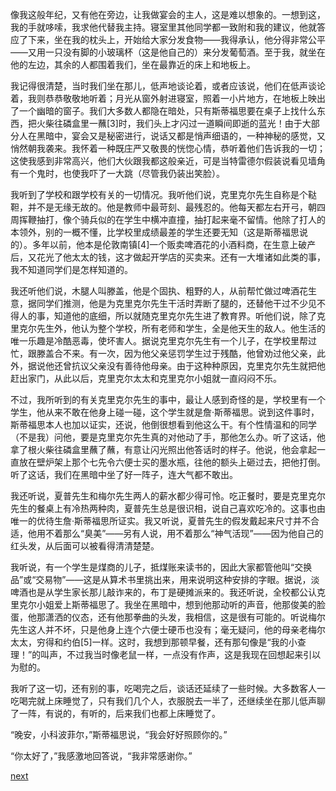 
像我这般年纪，又有他在旁边，让我做宴会的主人，这是难以想象的。一想到这，我的手就哆嗦，我求他代替我主持。寝室里其他同学都一致附和我的建议，他就答应了下来，坐在我的枕头上，开始给大家分发食物——我得承认，他分得非常公平——又用一只没有脚的小玻璃杯（这是他自己的）来分发葡萄酒。至于我，就坐在他的左边，其余的人都围着我们，坐在最靠近的床上和地板上。

我记得很清楚，当时我们坐在那儿，低声地谈论着，或者应该说，他们在低声谈论着，我则恭恭敬敬地听着；月光从窗外射进寝室，照着一小片地方，在地板上映出了一个幽暗的窗子。我们大多数人都隐在暗处，只有斯蒂福思要在桌子上找什么东西，把火柴往磷盒里一蘸[3]时，我们头上才闪过一道瞬间即逝的蓝光！由于大部分人在黑暗中，宴会又是秘密进行，说话又都是悄声细语的，一种神秘的感觉，又悄然朝我袭来。我怀着一种既庄严又敬畏的恍惚心情，恭听着他们告诉我的一切；这使我感到非常高兴，他们大伙跟我都这般亲近，可是当特雷德尔假装说看见墙角有一个鬼时，也使我吓了一大跳（尽管我仍装出笑脸）。

我听到了学校和跟学校有关的一切情况。我听他们说，克里克尔先生自称是个鞑靼，并不是无缘无故的。他是教师中最苛刻、最残忍的。他每天都左右开弓，朝四周挥鞭抽打，像个骑兵似的在学生中横冲直撞，抽打起来毫不留情。他除了打人的本领外，别的一概不懂，比学校里成绩最差的学生还要无知（这是斯蒂福思说的）。多年以前，他本是伦敦南镇[4]一个贩卖啤酒花的小酒料商，在生意上破产后，又花光了他太太的钱，这才做起开学店的买卖来。还有一大堆诸如此类的事，我不知道同学们是怎样知道的。

我还听他们说，木腿人叫滕盖，他是个固执、粗野的人，从前帮忙做过啤酒花生意，据同学们推测，他是为克里克尔先生干活时弄断了腿的，还替他干过不少见不得人的事，知道他的底细，所以就随克里克尔先生进了教育界。听他们说，除了克里克尔先生外，他认为整个学校，所有老师和学生，全是他天生的敌人。他生活的唯一乐趣是冷酷恶毒，使坏害人。据说克里克尔先生有一个儿子，在学校里帮过忙，跟滕盖合不来。有一次，因为他父亲惩罚学生过于残酷，他曾劝过他父亲，此外，据说他还曾抗议父亲没有善待他母亲。由于这种种原因，克里克尔先生就把他赶出家门，从此以后，克里克尔太太和克里克尔小姐就一直闷闷不乐。

不过，我所听到的有关克里克尔先生的事中，最让人感到奇怪的是，学校里有一个学生，他从来不敢在他身上碰一碰，这个学生就是詹·斯蒂福思。说到这件事时，斯蒂福思本人也加以证实，还说，他倒很想看到他这么干。有个性情温和的同学（不是我）问他，要是克里克尔先生真的对他动了手，那他怎么办。听了这话，他拿了根火柴往磷盒里蘸了蘸，有意让闪光照出他答话时的样子。他说，他会拿起一直放在壁炉架上那个七先令六便士买的墨水瓶，往他的额头上砸过去，把他打倒。听了这话，我们在黑暗中坐了好一阵子，连大气都不敢出。

我还听说，夏普先生和梅尔先生两人的薪水都少得可怜。吃正餐时，要是克里克尔先生的餐桌上有冷热两种肉，夏普先生总是很识相，说自己喜欢吃冷的。这事也由唯一的优待生詹·斯蒂福思所证实。我又听说，夏普先生的假发戴起来尺寸并不合适，他用不着那么“臭美”——另有人说，用不着那么“神气活现”——因为他自己的红头发，从后面可以被看得清清楚楚。

我听说，有一个学生是煤商的儿子，抵煤账来读书的，因此大家都管他叫“交换品”或“交易物”——这是从算术书里挑出来，用来说明这种安排的字眼。据说，淡啤酒也是从学生家长那儿敲诈来的，布丁是硬摊派来的。我还听说，全校都公认克里克尔小姐爱上斯蒂福思了。我坐在黑暗中，想到他那动听的声音，他那俊美的脸蛋，他那潇洒的仪态，还有他那拳曲的头发，我相信，这是很有可能的。听说梅尔先生这人并不坏，只是他身上连个六便士硬币也没有；毫无疑问，他的母亲老梅尔太太，穷得和约伯[5]一样。这时，我想到那顿早餐，还有那句像是“我的小查理！”的叫声，不过我当时像老鼠一样，一点没有作声，这是我现在回想起来引以为慰的。

我听了这一切，还有别的事，吃喝完之后，谈话还延续了一些时候。大多数客人一吃喝完就上床睡觉了，只有我们几个人，衣服脱去一半了，还继续坐在那儿低声聊了一阵，有说的，有听的，后来我们也都上床睡觉了。

“晚安，小科波菲尔，”斯蒂福思说，“我会好好照顾你的。”

“你太好了，”我感激地回答说，“我非常感谢你。”

[next](page90.md)